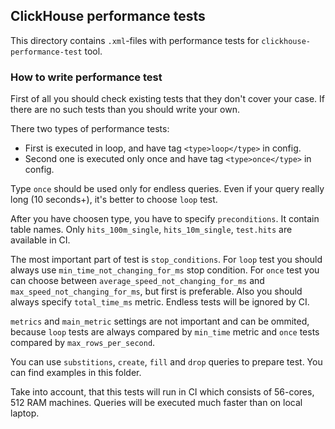 ## ClickHouse performance tests

This directory contains `.xml`-files with performance tests for
`clickhouse-performance-test` tool.

### How to write performance test

First of all you should check existing tests that they don't cover your case. If
there are no such tests than you should write your own.

There two types of performance tests:
* First is executed in loop, and have tag `<type>loop</type>` in config.
* Second one is executed only once and have tag `<type>once</type>` in config.

Type `once` should be used only for endless queries. Even if your query really
long (10 seconds+), it's better to choose `loop` test.

After you have choosen type, you have to specify `preconditions`. It contain
table names. Only `hits_100m_single`, `hits_10m_single`, `test.hits` are
available in CI.

The most important part of test is `stop_conditions`. For `loop` test you should
always use `min_time_not_changing_for_ms` stop condition. For `once` test you
can choose between `average_speed_not_changing_for_ms` and
`max_speed_not_changing_for_ms`, but first is preferable. Also you should always
specify `total_time_ms` metric. Endless tests will be ignored by CI.

`metrics` and `main_metric` settings are not important and can be ommited,
because `loop` tests are always compared by `min_time` metric and `once` tests
compared by `max_rows_per_second`.

You can use `substitions`, `create`, `fill` and `drop` queries to prepare
test. You can find examples in this folder.

Take into account, that this tests will run in CI which consists of 56-cores,
512 RAM machines. Queries will be executed much faster than on local laptop.



